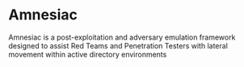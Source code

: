 # Amnesiac
Amnesiac is a post-exploitation and adversary emulation framework designed to assist Red Teams and Penetration Testers with lateral movement within active directory environments
